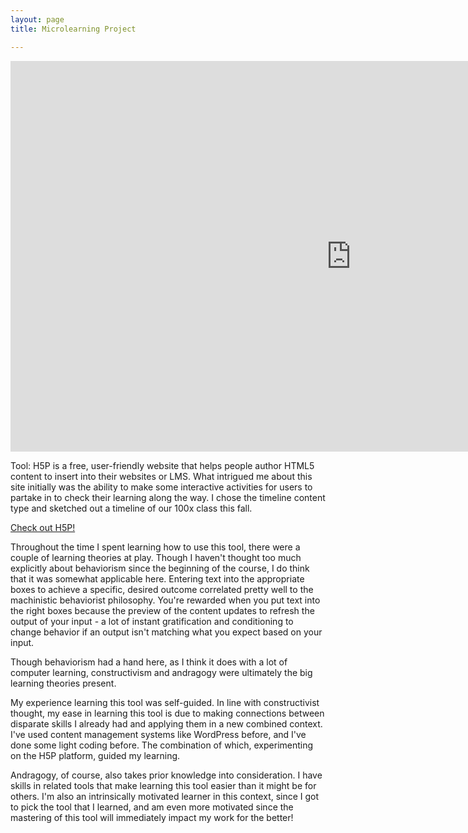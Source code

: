 ```yaml
---
layout: page
title: Microlearning Project

---
```


<iframe src="https://h5p.org/h5p/embed/383224" width="1090" height="625" frameborder="0" allowfullscreen="allowfullscreen"></iframe><script src="https://h5p.org/sites/all/modules/h5p/library/js/h5p-resizer.js" charset="UTF-8"></script>

Tool: H5P is a free, user-friendly website that helps people author HTML5 content to insert into their websites or LMS. What intrigued me about this site initially was the ability to make some interactive activities for users to partake in to check their learning along the way. I chose the timeline content type and sketched out a timeline of our 100x class this fall.

[Check out H5P!](https://h5p.org)

Throughout the time I spent learning how to use this tool, there were a couple of learning theories at play. Though I haven't thought too much explicitly about behaviorism since the beginning of the course, I do think that it was somewhat applicable here. Entering text into the appropriate boxes to achieve a specific, desired outcome correlated pretty well to the machinistic behaviorist philosophy. You're rewarded when you put text into the right boxes because the preview of the content updates to refresh the output of your input - a lot of instant gratification and conditioning to change behavior if an output isn't matching what you expect based on your input.

Though behaviorism had a hand here, as I think it does with a lot of computer learning, constructivism and andragogy were ultimately the big learning theories present. 

My experience learning this tool was self-guided. In line with constructivist thought, my ease in learning this tool is due to making connections between disparate skills I already had and applying them in a new combined context. I've used content management systems like WordPress before, and I've done some light coding before. The combination of which, experimenting on the H5P platform, guided my learning. 

Andragogy, of course, also takes prior knowledge into consideration. I have skills in related tools that make learning this tool easier than it might be for others. I'm also an intrinsically motivated learner in this context, since I got to pick the tool that I learned, and am even more motivated since the mastering of this tool will immediately impact my work for the better! 
